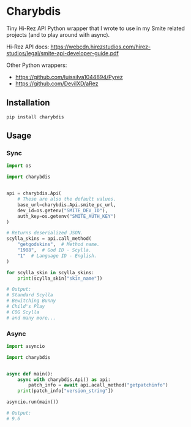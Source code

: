 # Charybdis
Tiny Hi-Rez API Python wrapper that I wrote to use in my Smite related projects (and to play around with async).

Hi-Rez API docs: https://webcdn.hirezstudios.com/hirez-studios/legal/smite-api-developer-guide.pdf

Other Python wrappers:
* https://github.com/luissilva1044894/Pyrez
* https://github.com/DevilXD/aRez

## Installation
`pip install charybdis`

## Usage
### Sync
```python
import os

import charybdis


api = charybdis.Api(
    # These are also the default values.
    base_url=charybdis.Api.smite_pc_url,
    dev_id=os.getenv("SMITE_DEV_ID"),
    auth_key=os.getenv("SMITE_AUTH_KEY")
)

# Returns deserialized JSON.
scylla_skins = api.call_method(
    "getgodskins",  # Method name.
    "1988",  # God ID - Scylla.
    "1"  # Language ID - English.
)

for scylla_skin in scylla_skins:
    print(scylla_skin["skin_name"])

# Output:
# Standard Scylla
# Bewitching Bunny
# Child's Play
# COG Scylla
# and many more...
```
### Async
```python
import asyncio

import charybdis


async def main():
    async with charybdis.Api() as api:
        patch_info = await api.acall_method("getpatchinfo")
    print(patch_info["version_string"])

asyncio.run(main())

# Output:
# 9.6
```
